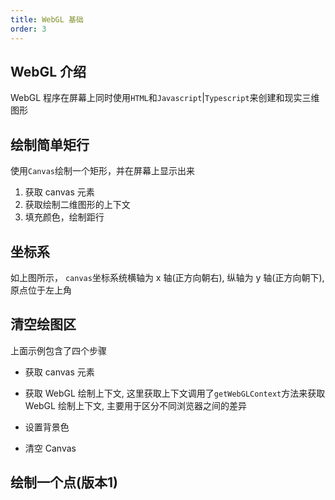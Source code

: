```yaml
---
title: WebGL 基础
order: 3
---
```


## WebGL 介绍

WebGL 程序在屏幕上同时使用`HTML`和`Javascript`|`Typescript`来创建和现实三维图形

## 绘制简单矩行

使用`Canvas`绘制一个矩形，并在屏幕上显示出来

1. 获取 canvas 元素
2. 获取绘制二维图形的上下文
3. 填充颜色，绘制距行

<code src="./demos/Rectangle.tsx"></code>

## 坐标系

<FlowDraw src="/draw/webgl/canvas坐标系.excalidraw" height="600px"></FlowDraw>

如上图所示， `canvas`坐标系统横轴为 x 轴(正方向朝右), 纵轴为 y 轴(正方向朝下), 原点位于左上角

## 清空绘图区

<code src="./demos/HelloCanvas.tsx"></code>

上面示例包含了四个步骤

- 获取 canvas 元素

- 获取 WebGL 绘制上下文, 这里获取上下文调用了`getWebGLContext`方法来获取 WebGL 绘制上下文, 主要用于区分不同浏览器之间的差异

- 设置背景色

- 清空 Canvas

## 绘制一个点(版本1)

<code src="./demos/HelloPoint1/index.tsx"></code>
